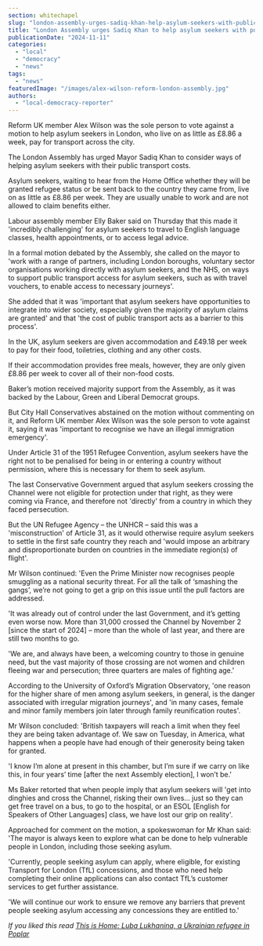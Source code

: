 ```yaml
---
section: whitechapel
slug: "london-assembly-urges-sadiq-khan-help-asylum-seekers-with-public-transport-costs"
title: "London Assembly urges Sadiq Khan to help asylum seekers with public transport costs"
publicationDate: "2024-11-11"
categories: 
  - "local"
  - "democracy"
  - "news"
tags: 
  - "news"
featuredImage: "/images/alex-wilson-reform-london-assembly.jpg"
authors: 
  - "local-democracy-reporter"
---
```


Reform UK member Alex Wilson was the sole person to vote against a motion to help asylum seekers in London, who live on as little as £8.86 a week, pay for transport across the city.

The London Assembly has urged Mayor Sadiq Khan to consider ways of helping asylum seekers with their public transport costs.

Asylum seekers, waiting to hear from the Home Office whether they will be granted refugee status or be sent back to the country they came from, live on as little as £8.86 per week. They are usually unable to work and are not allowed to claim benefits either.

Labour assembly member Elly Baker said on Thursday that this made it 'incredibly challenging' for asylum seekers to travel to English language classes, health appointments, or to access legal advice.

In a formal motion debated by the Assembly, she called on the mayor to 'work with a range of partners, including London boroughs, voluntary sector organisations working directly with asylum seekers, and the NHS, on ways to support public transport access for asylum seekers, such as with travel vouchers, to enable access to necessary journeys'.

She added that it was 'important that asylum seekers have opportunities to integrate into wider society, especially given the majority of asylum claims are granted' and that 'the cost of public transport acts as a barrier to this process'.

In the UK, asylum seekers are given accommodation and £49.18 per week to pay for their food, toiletries, clothing and any other costs.

If their accommodation provides free meals, however, they are only given £8.86 per week to cover all of their non-food costs.

Baker’s motion received majority support from the Assembly, as it was backed by the Labour, Green and Liberal Democrat groups.

But City Hall Conservatives abstained on the motion without commenting on it, and Reform UK member Alex Wilson was the sole person to vote against it, saying it was 'important to recognise we have an illegal immigration emergency'.

Under Article 31 of the 1951 Refugee Convention, asylum seekers have the right not to be penalised for being in or entering a country without permission, where this is necessary for them to seek asylum.

The last Conservative Government argued that asylum seekers crossing the Channel were not eligible for protection under that right, as they were coming via France, and therefore not 'directly' from a country in which they faced persecution.

But the UN Refugee Agency – the UNHCR – said this was a 'misconstruction' of Article 31, as it would otherwise require asylum seekers to settle in the first safe country they reach and 'would impose an arbitrary and disproportionate burden on countries in the immediate region(s) of flight'.

Mr Wilson continued: 'Even the Prime Minister now recognises people smuggling as a national security threat. For all the talk of ‘smashing the gangs’, we’re not going to get a grip on this issue until the pull factors are addressed.

'It was already out of control under the last Government, and it’s getting even worse now. More than 31,000 crossed the Channel by November 2 \[since the start of 2024\] – more than the whole of last year, and there are still two months to go.

'We are, and always have been, a welcoming country to those in genuine need, but the vast majority of those crossing are not women and children fleeing war and persecution; three quarters are males of fighting age.'

According to the University of Oxford’s Migration Observatory, 'one reason for the higher share of men among asylum seekers, in general, is the danger associated with irregular migration journeys', and 'in many cases, female and minor family members join later through family reunification routes'.

Mr Wilson concluded: 'British taxpayers will reach a limit when they feel they are being taken advantage of. We saw on Tuesday, in America, what happens when a people have had enough of their generosity being taken for granted.

'I know I’m alone at present in this chamber, but I’m sure if we carry on like this, in four years’ time \[after the next Assembly election\], I won’t be.'

Ms Baker retorted that when people imply that asylum seekers will 'get into dinghies and cross the Channel, risking their own lives… just so they can get free travel on a bus, to go to the hospital, or an ESOL \[English for Speakers of Other Languages\] class, we have lost our grip on reality'.

Approached for comment on the motion, a spokeswoman for Mr Khan said: 'The mayor is always keen to explore what can be done to help vulnerable people in London, including those seeking asylum.

'Currently, people seeking asylum can apply, where eligible, for existing Transport for London (TfL) concessions, and those who need help completing their online applications can also contact TfL’s customer services to get further assistance.

'We will continue our work to ensure we remove any barriers that prevent people seeking asylum accessing any concessions they are entitled to.'

_If you liked this read [This is Home: Luba Lukhanina, a Ukrainian refugee in Poplar](https://poplarlondon.co.uk/luba-lukhanina-ukrainian-refugee-interview/)_

